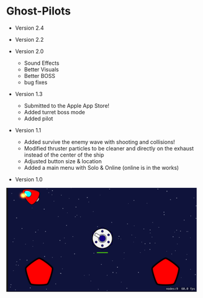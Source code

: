 # Ghost-Pilots

* Version 2.4

* Version 2.2

* Version 2.0
  * Sound Effects
  * Better Visuals
  * Better BOSS
  * bug fixes

* Version 1.3
  * Submitted to the Apple App Store!
  * Added turret boss mode
  * Added pilot
 
* Version 1.1
  * Added survive the enemy wave with shooting and collisions!
  * Modified thruster particles to be cleaner and directly on the exhaust instead of the center of the ship
  * Adjusted button size & location
  * Added a main menu with Solo & Online (online is in the works)

* Version 1.0
<img src="Version1.0.png" width="600">
